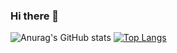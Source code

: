 ### Hi there 👋

![Anurag's GitHub stats](https://github-readme-stats.vercel.app/api?username=OneCalmCloud&show_icons=true&theme=dracula)
[![Top Langs](https://github-readme-stats.vercel.app/api/top-langs/?username=OneCalmCloud)](https://github.com/anuraghazra/github-readme-stats)
<!--
**OneCalmCloud/OneCalmCloud** is a ✨ _special_ ✨ repository because its `README.md` (this file) appears on your GitHub profile.

Here are some ideas to get you started:

- 🔭 I’m currently working on ...
- 🌱 I’m currently learning ...
- 👯 I’m looking to collaborate on ...
- 🤔 I’m looking for help with ...
- 💬 Ask me about ...
- 📫 How to reach me: ...
- 😄 Pronouns: ...
- ⚡ Fun fact: ...
-->
